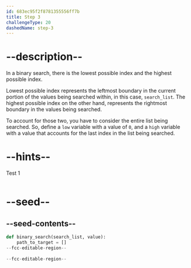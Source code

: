 ```yaml
---
id: 683ec95f2f8781355556ff7b
title: Step 3
challengeType: 20
dashedName: step-3
---
```


# --description--

In a binary search, there is the lowest possible index and the highest possible index.

Lowest possible index represents the leftmost boundary in the current portion of the values being searched within, in this case, `search_list`. The highest possible index on the other hand, represents the rightmost boundary in the values being searched.

To account for those two, you have to consider the entire list being searched. So, define a `low` variable with a value of `0`, and a `high` variable with a value that accounts for the last index in the list being searched.

# --hints--

Test 1

```js

```

# --seed--

## --seed-contents--

```py
def binary_search(search_list, value):
    path_to_target = []
--fcc-editable-region--
    
--fcc-editable-region--
```
